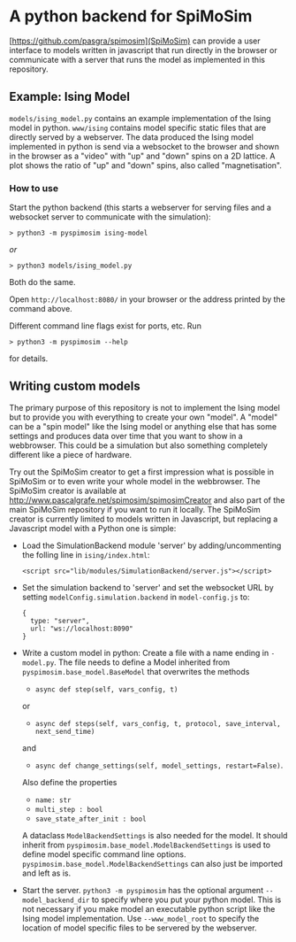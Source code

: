 # A python backend for SpiMoSim

[https://github.com/pasgra/spimosim](SpiMoSim) can provide a user interface to
models written in javascript that run directly in the browser or communicate
with a server that runs the model as implemented in this repository.

## Example: Ising Model

`models/ising_model.py` contains an example implementation of the Ising model
in python. `www/ising` contains model specific static files that are
directly served by a webserver. The data produced the Ising model
implemented in python is send via a websocket to the browser and shown in the
browser as a "video" with "up" and "down" spins on a 2D lattice. A plot shows
the ratio of "up" and "down" spins, also called "magnetisation".

### How to use

Start the python backend (this starts a webserver for serving files
and a websocket server to communicate with the simulation):

`> python3 -m pyspimosim ising-model`

*or*

`> python3 models/ising_model.py` 

Both do the same.

Open `http://localhost:8080/` in your browser or the address printed by
the command above. 

Different command line flags exist for ports, etc. Run

`> python3 -m pyspimosim --help`

for details.

## Writing custom models

The primary purpose of this repository is not to implement the Ising model
but to provide you with everything to create your own "model". A "model"
can be a "spin model" like the Ising model or anything else that has some
settings and produces data over time that you want to show in a webbrowser.
This could be a simulation but also something completely different like a
piece of hardware.

Try out the SpiMoSim creator to get a first impression what is possible in
SpiMoSim or to even write your whole model in the webbrowser. The
SpiMoSim creator is available at
<http://www.pascalgrafe.net/spimosim/spimosimCreator> and also part of the
main SpiMoSim repository if you want to run it locally. The SpiMoSim creator
is currently limited to models written in Javascript, but replacing a
Javascript model with a Python one is simple:

* Load the SimulationBackend module 'server' by adding/uncommenting
  the folling line in `ising/index.html`:
 
   `<script src="lib/modules/SimulationBackend/server.js"></script>`

* Set the simulation backend to 'server' and set the websocket URL
  by setting `modelConfig.simulation.backend` in `model-config.js` to:
 
   ```
   {
     type: "server",
     url: "ws://localhost:8090"
   }
   ```

* Write a custom model in python: Create a file with a name ending in
  `-model.py`. The file needs to define a Model inherited from
  `pyspimosim.base_model.BaseModel` that overwrites the methods
  
  - `async def step(self, vars_config, t)`
  
  or

  - `async def steps(self, vars_config, t, protocol, save_interval, next_send_time)`
  
  
  and
  
  - `async def change_settings(self, model_settings, restart=False)`.

  Also define the properties

  - `name: str`
  - `multi_step : bool`
  - `save_state_after_init : bool`
    
  
  A dataclass `ModelBackendSettings` is also needed for the model.
  It should inherit from `pyspimosim.base_model.ModelBackendSettings`
  is used to define model specific command line options.
  `pyspimosim.base_model.ModelBackendSettings` can also just be imported
  and left as is.

* Start the server. `python3 -m pyspimosim` has the optional argument
  `--model_backend_dir` to specify where you put your python model. This
  is not necessary if you make model an executable python script like
  the Ising model implementation. Use `--www_model_root` to specify the
  location of model specific files to be servered by the webserver.
